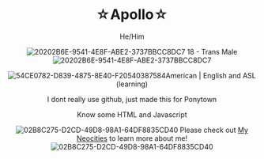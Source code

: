 <div align="center">
<h1> ☆Apollo☆ </h1>
  He/Him
  
  ![20202B6E-9541-4E8F-ABE2-3737BBCC8DC7](https://github.com/user-attachments/assets/732768c8-5719-48db-a66b-9c0b1db8c94d)  18 - Trans Male  ![20202B6E-9541-4E8F-ABE2-3737BBCC8DC7](https://github.com/user-attachments/assets/732768c8-5719-48db-a66b-9c0b1db8c94d)
  
  ![54CE0782-D839-4875-8E40-F20540387584](https://github.com/user-attachments/assets/99e2597c-2a1c-4bb2-a063-5bd8908297b1)American | English and ASL (learning)
  
  I dont really use github, just made this for Ponytown
  
  Know some HTML and Javascript 
  
![02B8C275-D2CD-49D8-98A1-64DF8835CD40](https://github.com/user-attachments/assets/c2dadaa6-0f02-45f2-8952-56384759ff8d)  Please check out <a href="https://ace-attorney.neocities.org/">My Neocities</a> to learn more about me!![02B8C275-D2CD-49D8-98A1-64DF8835CD40](https://github.com/user-attachments/assets/c2dadaa6-0f02-45f2-8952-56384759ff8d)


<!--
**RussiaHetalia/RussiaHetalia** is a ✨ _special_ ✨ repository because its `README.md` (this file) appears on your GitHub profile.

Here are some ideas to get you started:

- 🔭 I’m currently working on ...
- 🌱 I’m currently learning ...
- 👯 I’m looking to collaborate on ...
- 🤔 I’m looking for help with ...
- 💬 Ask me about ...
- 📫 How to reach me: ...
- 😄 Pronouns: ...
- ⚡ Fun fact: ...
-->
